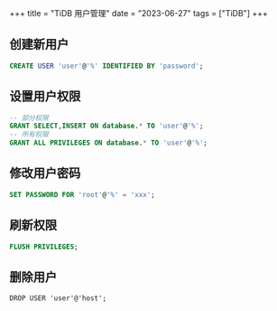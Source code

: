 +++
title = "TiDB 用户管理"
date = "2023-06-27"
tags = ["TiDB"]
+++


## 创建新用户

```sql	
CREATE USER 'user'@'%' IDENTIFIED BY 'password';
```


## 设置用户权限

```sql
-- 部分权限
GRANT SELECT,INSERT ON database.* TO 'user'@'%';
-- 所有权限
GRANT ALL PRIVILEGES ON database.* TO 'user'@'%';
```


## 修改用户密码

```sql
SET PASSWORD FOR 'root'@'%' = 'xxx';
```


## 刷新权限

```sql
FLUSH PRIVILEGES;
```


## 删除用户

```mysql
DROP USER 'user'@'host';
```
